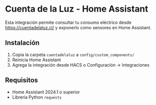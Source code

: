 # Cuenta de la Luz - Home Assistant

Esta integración permite consultar tu consumo eléctrico desde https://cuentadelaluz.cl/ y exponerlo como sensores en Home Assistant.

## Instalación

1. Copia la carpeta `cuentadelaluz` a `config/custom_components/`
2. Reinicia Home Assistant
3. Agrega la integración desde HACS o Configuración → Integraciones

## Requisitos
- Home Assistant 2024.1 o superior
- Librería Python `requests`

